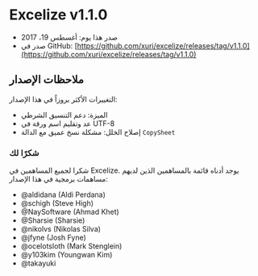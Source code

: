 # Excelize v1.1.0

* صدر هذا يوم: أغسطس 19، 2017
* صدر في GitHub: [https://github.com/xuri/excelize/releases/tag/v1.1.0](https://github.com/xuri/excelize/releases/tag/v1.1.0)

## ملاحظات الإصدار

التغييرات الأكثر بروزاً في هذا الإصدار:

* الميزة: دعم التنسيق الشرطي
* عد وتقليم اسم ورقة في UTF-8
* إصلاح الخلل: مشكلة نسخ عميق مع الدالة `CopySheet`

### شكرًا لك

شكرا لجميع المساهمين في Excelize. يوجد أدناه قائمة بالمساهمين الذين لديهم مساهمات برمجية في هذا الإصدار:

* @aldidana (Aldi Perdana)
* @schigh (Steve High)
* @NaySoftware (Ahmad Khet)
* @Sharsie (Sharsie)
* @nikolvs (Nikolas Silva)
* @jfyne (Josh Fyne)
* @ocelotsloth (Mark Stenglein)
* @y103kim (Youngwan Kim)
* @takayuki
